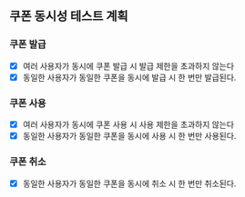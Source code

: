 ## 쿠폰 동시성 테스트 계획

### 쿠폰 발급

- [x] 여러 사용자가 동시에 쿠폰 발급 시 발급 제한을 초과하지 않는다
- [x] 동일한 사용자가 동일한 쿠폰을 동시에 발급 시 한 번만 발급된다.

### 쿠폰 사용

- [x] 여러 사용자가 동시에 쿠폰 사용 시 사용 제한을 초과하지 않는다
- [x] 동일한 사용자가 동일한 쿠폰을 동시에 사용 시 한 번만 사용된다.

### 쿠폰 취소

- [x]  동일한 사용자가 동일한 쿠폰을 동시에 취소 시 한 번만 취소된다.

